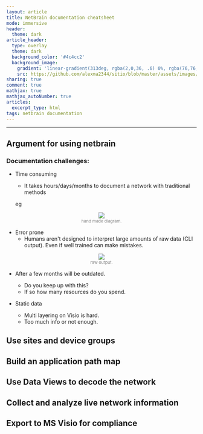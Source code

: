 ```yaml
---
layout: article
title: NetBrain documentation cheatsheet
mode: immersive
header:
  theme: dark
article_header:
  type: overlay
  theme: dark
  background_color: '#4c4cc2'
  background_image:
    gradient: 'linear-gradient(313deg, rgba(2,0,36, .6) 0%, rgba(76,76,194, .6) 47%, rgba(0,212,255, .6) 100%)'
    src: https://github.com/alexma2344/sitio/blob/master/assets/images/rainbows.jpg?raw=true"
sharing: true
comment: true
mathjax: true
mathjax_autoNumber: true
articles:
  excerpt_type: html
tags: netbrain documentation
---
```


<!--more-->

---

## Argument for using netbrain

### Documentation challenges:

- Time consuming
	- It takes hours/days/months to document a network with traditional methods

	eg 

<center><img src="https://github.com/alexma2344/sitio/blob/master/assets/images/security_network_chart.jpg?raw=true"></center>
<div style="text-align: center;">
    <span style="font-size:11px; color:grey">
        hand made diagram. 
    </span>
</div>


- Error prone
	- Humans aren't designed to interpret large amounts of raw data (CLI output). Even if well trained can make mistakes.

<center><img src="https://github.com/alexma2344/sitio/blob/master/assets/images/nat-ts-asa.jpg?raw=true"></center>
<div style="text-align: center;">
    <span style="font-size:11px; color:grey">
        raw output. 
    </span>
</div>


- After a few months will be outdated.
	- Do you keep up with this?
	- If so how many resources do you spend.


- Static data
	- Multi layering on Visio is hard.
	- Too much info or not enough.

## Use sites and device groups

## Build an application path map

## Use Data Views to decode the network

## Collect and analyze live network information

## Export to MS Visio for compliance